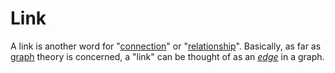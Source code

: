 # Link

A link is another word for "[connection](/docs/glossary/connection)" or "[relationship](/docs/glossary/relationship)". Basically, as far as [graph](/docs/glossary/graph) theory is concerned, a "link" can be thought of as an *[edge](/docs/glossary/edge-graph-theory)* in a graph.